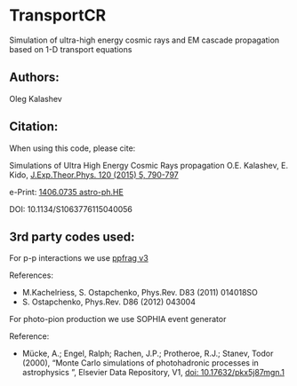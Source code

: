 # TransportCR
Simulation of ultra-high energy cosmic rays and EM cascade propagation based on 1-D transport equations

## Authors:
Oleg Kalashev

## Citation:
When using this code, please cite:

Simulations of Ultra High Energy Cosmic Rays propagation
O.E. Kalashev, E. Kido, [J.Exp.Theor.Phys. 120 (2015) 5, 790-797](https://link.springer.com/article/10.1134/S1063776115040056)

e-Print: [1406.0735 astro-ph.HE](https://arxiv.org/abs/1406.0735)

DOI: 10.1134/S1063776115040056

## 3rd party codes used:

For p-p interactions we use [ppfrag v3](http://sourceforge.net/projects/ppfrag)

References:
 - M.Kachelriess, S. Ostapchenko, Phys.Rev. D83 (2011) 014018SO
 - S. Ostapchenko, Phys.Rev. D86 (2012) 043004


For photo-pion production we use SOPHIA event generator

Reference:
 - Mücke, A.; Engel, Ralph; Rachen, J.P.; Protheroe, R.J.; Stanev, Todor (2000), “Monte Carlo simulations of photohadronic processes in astrophysics ”, Elsevier Data Repository, V1, [doi: 10.17632/pkx5j87mgn.1](https://elsevier.digitalcommonsdata.com/datasets/pkx5j87mgn/1)
